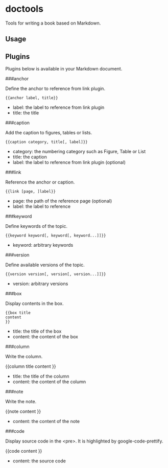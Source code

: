 doctools
========

Tools for writing a book based on Markdown.

Usage
--------


Plugins
--------

Plugins below is available in your Markdown document.

###anchor

Define the anchor to reference from link plugin.

```
{{anchor label, title}}
```

- label: the label to reference from link plugin
- title: the title

###caption

Add the caption to figures, tables or lists.

```
{{caption category, title[, label]}}
```

- category: the numbering category such as Figure, Table or List
- title: the caption
- label: the label to reference from link plugin (optional)

###link

Reference the anchor or caption.

```
{{link [page, ]label}}
```

- page: the path of the reference page (optional)
- label: the label to reference

###keyword

Define keywords of the topic.

```
{{keyword keyword[, keyword[, keyword...]]}}
```

- keyword: arbitrary keywords

###version

Define available versions of the topic.

```
{{version version[, version[, version...]]}}
```

- version: arbitrary versions

###box

Display contents in the box.

```
{{box title
content
}}
```

- title: the title of the box
- content: the content of the box

###column

Write the column.

{{column title
content
}}

- title: the title of the column
- content: the content of the column

###note

Write the note.

{{note
content
}}

- content: the content of the note

###code

Display source code in the &lt;pre&gt;. It is highlighted by google-code-prettify.

{{code
content
}}

- content: the source code